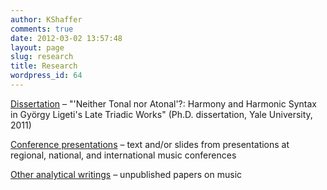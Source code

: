 ```yaml
---
author: KShaffer
comments: true
date: 2012-03-02 13:57:48
layout: page
slug: research
title: Research
wordpress_id: 64
---
```


[Dissertation](dissertation/) – "'Neither Tonal nor Atonal'?: Harmony and Harmonic Syntax in György Ligeti's Late Triadic Works" (Ph.D. dissertation, Yale University, 2011)

[Conference presentations](conference-presentations/) – text and/or slides from presentations at regional, national, and international music conferences

[Other analytical writings](other-analytical-writings/) – unpublished papers on music
